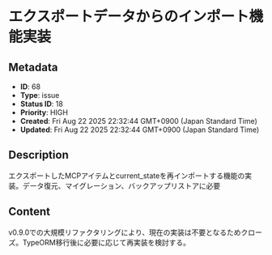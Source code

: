 # エクスポートデータからのインポート機能実装

## Metadata

- **ID**: 68
- **Type**: issue
- **Status ID**: 18
- **Priority**: HIGH
- **Created**: Fri Aug 22 2025 22:32:44 GMT+0900 (Japan Standard Time)
- **Updated**: Fri Aug 22 2025 22:32:44 GMT+0900 (Japan Standard Time)

## Description

エクスポートしたMCPアイテムとcurrent_stateを再インポートする機能の実装。データ復元、マイグレーション、バックアップリストアに必要

## Content

v0.9.0での大規模リファクタリングにより、現在の実装は不要となるためクローズ。TypeORM移行後に必要に応じて再実装を検討する。
